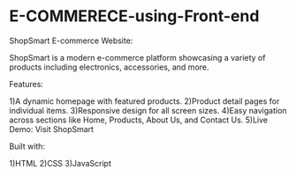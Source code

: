 # E-COMMERECE-using-Front-end

ShopSmart E-commerce Website:

ShopSmart is a modern e-commerce platform showcasing a variety of products including electronics, accessories, and more.

Features:

1)A dynamic homepage with featured products.
2)Product detail pages for individual items.
3)Responsive design for all screen sizes.
4)Easy navigation across sections like Home, Products, About Us, and Contact Us.
5)Live Demo: Visit ShopSmart

Built with:

1)HTML
2)CSS
3)JavaScript

